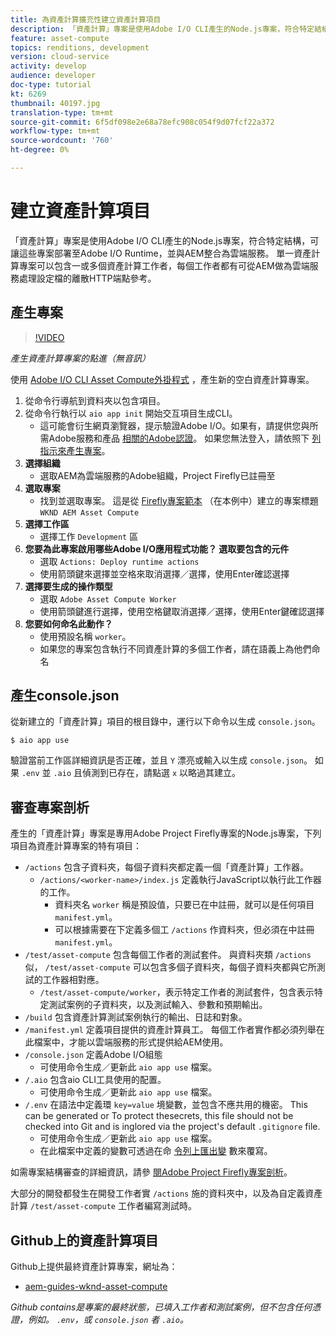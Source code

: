 ```yaml
---
title: 為資產計算擴充性建立資產計算項目
description: 「資產計算」專案是使用Adobe I/O CLI產生的Node.js專案，符合特定結構，可讓這些專案部署至Adobe I/O Runtime，並與AEM整合為雲端服務。
feature: asset-compute
topics: renditions, development
version: cloud-service
activity: develop
audience: developer
doc-type: tutorial
kt: 6269
thumbnail: 40197.jpg
translation-type: tm+mt
source-git-commit: 6f5df098e2e68a78efc908c054f9d07fcf22a372
workflow-type: tm+mt
source-wordcount: '760'
ht-degree: 0%

---
```



# 建立資產計算項目

「資產計算」專案是使用Adobe I/O CLI產生的Node.js專案，符合特定結構，可讓這些專案部署至Adobe I/O Runtime，並與AEM整合為雲端服務。 單一資產計算專案可以包含一或多個資產計算工作者，每個工作者都有可從AEM做為雲端服務處理設定檔的離散HTTP端點參考。

## 產生專案

>[!VIDEO](https://video.tv.adobe.com/v/40197/?quality=12&learn=on)

_產生資產計算專案的點進（無音訊）_


使用 [Adobe I/O CLI Asset Compute外掛程式](../set-up/development-environment.md#aio-cli) ，產生新的空白資產計算專案。

1. 從命令行導航到資料夾以包含項目。
1. 從命令行執行以 `aio app init` 開始交互項目生成CLI。
   + 這可能會衍生網頁瀏覽器，提示驗證Adobe I/O。如果有，請提供您與所需Adobe服務和產品 [相關的Adobe認證](../set-up/accounts-and-services.md)。 如果您無法登入，請依照下 [列指示來產生專案](https://github.com/AdobeDocs/project-firefly/blob/master/getting_started/first_app.md#42-developer-is-not-logged-in-as-enterprise-organization-user)。
1. __選擇組織__
   + 選取AEM為雲端服務的Adobe組織，Project Firefly已註冊至
1. __選取專案__
   + 找到並選取專案。 這是從 [Firefly專案範本](../set-up/firefly.md) （在本例中）建立的專案標題 `WKND AEM Asset Compute`
1. __選擇工作區__
   + 選擇工作 `Development` 區
1. __您要為此專案啟用哪些Adobe I/O應用程式功能？ 選取要包含的元件__
   + 選取 `Actions: Deploy runtime actions`
   + 使用箭頭鍵來選擇並空格來取消選擇／選擇，使用Enter確認選擇
1. __選擇要生成的操作類型__
   + 選取 `Adobe Asset Compute Worker`
   + 使用箭頭鍵進行選擇，使用空格鍵取消選擇／選擇，使用Enter鍵確認選擇
1. __您要如何命名此動作？__
   + 使用預設名稱 `worker`。
   + 如果您的專案包含執行不同資產計算的多個工作者，請在語義上為他們命名

## 產生console.json

從新建立的「資產計算」項目的根目錄中，運行以下命令以生成 `console.json`。

```
$ aio app use
```

驗證當前工作區詳細資訊是否正確，並且 `Y` 漂亮或輸入以生成 `console.json`。 如果 `.env` 並 `.aio` 且偵測到已存在，請點選 `x` 以略過其建立。

## 審查專案剖析

產生的「資產計算」專案是專用Adobe Project Firefly專案的Node.js專案，下列項目為資產計算專案的特有項目：

+ `/actions` 包含子資料夾，每個子資料夾都定義一個「資產計算」工作器。
   + `/actions/<worker-name>/index.js` 定義執行JavaScript以執行此工作器的工作。
      + 資料夾名 `worker` 稱是預設值，只要已在中註冊，就可以是任何項目 `manifest.yml`。
      + 可以根據需要在下定義多個工 `/actions` 作資料夾，但必須在中註冊 `manifest.yml`。
+ `/test/asset-compute` 包含每個工作者的測試套件。 與資料夾類 `/actions` 似， `/test/asset-compute` 可以包含多個子資料夾，每個子資料夾都與它所測試的工作器相對應。
   + `/test/asset-compute/worker`，表示特定工作者的測試套件，包含表示特定測試案例的子資料夾，以及測試輸入、參數和預期輸出。
+ `/build` 包含資產計算測試案例執行的輸出、日誌和對象。
+ `/manifest.yml` 定義項目提供的資產計算員工。 每個工作者實作都必須列舉在此檔案中，才能以雲端服務的形式提供給AEM使用。
+ `/console.json` 定義Adobe I/O組態
   + 可使用命令生成／更新此 `aio app use` 檔案。
+ `/.aio` 包含aio CLI工具使用的配置。
   + 可使用命令生成／更新此 `aio app use` 檔案。
+ `/.env` 在語法中定義環 `key=value` 境變數，並包含不應共用的機密。 This can be generated or To protect thesecrets, this file should not be checked into Git and is inglored via the project&#39;s default `.gitignore` file.
   + 可使用命令生成／更新此 `aio app use` 檔案。
   + 在此檔案中定義的變數可透過在命 [令列上匯出變](../deploy/runtime.md) 數來覆寫。

如需專案結構審查的詳細資訊，請參 [閱Adobe Project Firefly專案剖析](https://github.com/AdobeDocs/project-firefly/blob/master/getting_started/first_app.md#5-anatomy-of-a-project-firefly-application)。

大部分的開發都發生在開發工作者實 `/actions` 施的資料夾中，以及為自定義資產計算 `/test/asset-compute` 工作者編寫測試時。

## Github上的資產計算項目

Github上提供最終資產計算專案，網址為：

+ [aem-guides-wknd-asset-compute](https://github.com/adobe/aem-guides-wknd-asset-compute)

_Github contains是專案的最終狀態，已填入工作者和測試案例，但不包含任何憑證，例如。 `.env`，或 `console.json` 者 `.aio`。_

